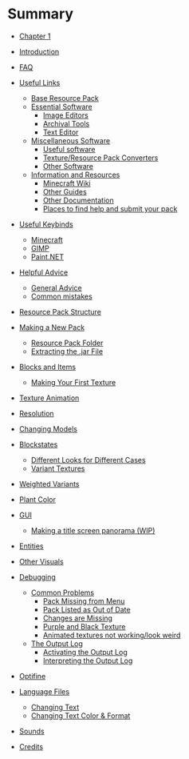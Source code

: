 # Summary

- [Chapter 1](./chapter_1.md)

- [Introduction](README.md)
- [FAQ](faq.md)
- [Useful Links](useful-links/README.md)
  - [Base Resource Pack](useful-links/base-pack/README.md)
  - [Essential Software](useful-links/essential-softare/README.md)
    - [Image Editors](useful-links/essential-softare/image-editors.md)
    - [Archival Tools](useful-links/essential-softare/archive-tools.md)
    - [Text Editor](useful-links/essential-softare/text-editors.md)
  - [Miscellaneous Software](useful-links/misc-softare/README.md)
    - [Useful software](useful-links/misc-softare/useful-software.md)
    - [Texture/Resource Pack Converters](useful-links/misc-softare/converters.md)
    - [Other Software](useful-links/misc-softare/misc-software.md)
  - [Information and Resources](useful-links/informative-links/README.md)
    - [Minecraft Wiki](useful-links/informative-links/mc-wiki.md)
    - [Other Guides](useful-links/informative-links/other-guides.md)
    - [Other Documentation](useful-links/informative-links/other-docs.md)
    - [Places to find help and submit your pack](useful-links/informative-links/share-and-help.md)
- [Useful Keybinds]()
  - [Minecraft]()
  - [GIMP]()
  - [Paint.NET]()
- [Helpful Advice]()
  - [General Advice]()
  - [Common mistakes]()
- [Resource Pack Structure]()
- [Making a New Pack]()
  - [Resource Pack Folder]()
  - [Extracting the .jar File]()
- [Blocks and Items]()
  - [Making Your First Texture]()
- [Texture Animation]()
- [Resolution]()
- [Changing Models]()
- [Blockstates]()
  - [Different Looks for Different Cases]()
  - [Variant Textures]()
- [Weighted Variants]()
- [Plant Color]()
- [GUI]()
  - [Making a title screen panorama (WIP)]()
- [Entities]()
- [Other Visuals]()
- [Debugging]()
  - [Common Problems]()
    - [Pack Missing from Menu]()
    - [Pack Listed as Out of Date]()
    - [Changes are Missing]()
    - [Purple and Black Texture]()
    - [Animated textures not working/look weird]()
  - [The Output Log]()
    - [Activating the Output Log]()
    - [Interpreting the Output Log]()
- [Optifine]()
- [Language Files]()
  - [Changing Text]()
  - [Changing Text Color & Format]()
- [Sounds]()
- [Credits]()